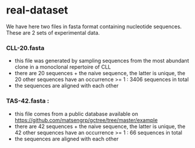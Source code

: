 # real-dataset

We have here two files in fasta format containing nucleotide sequences. These are 2 sets of experimental data.

### CLL-20.fasta

- this file was generated by sampling sequences from the most abundant clone in a monoclonal repertoire of CLL
- there are 20 sequences + the naive sequence, the latter is unique, the 20 other sequences have an occurrence >= 1 : 3406 sequences in total
- the sequences are aligned with each other


### TAS-42.fasta :

- this file comes from a public database available on https://github.com/matsengrp/gctree/tree/master/example
- there are 42 sequences + the naive sequence, the latter is unique, the 42 other sequences have an occurrence >= 1 : 66 sequences in total
- the sequences are aligned with each other
